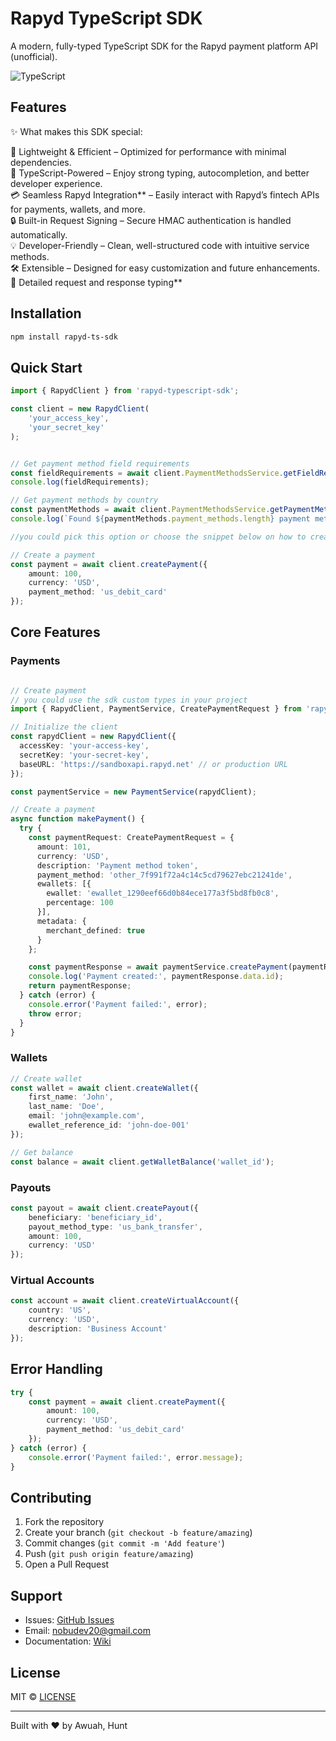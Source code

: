 


# Rapyd TypeScript SDK

A modern, fully-typed TypeScript SDK for the Rapyd payment platform API (unofficial).

![TypeScript](https://img.shields.io/badge/TypeScript-4.5%2B-blue)

## Features

✨ What makes this SDK special: 

🚀 Lightweight & Efficient – Optimized for performance with minimal dependencies.  
📌 TypeScript-Powered – Enjoy strong typing, autocompletion, and better developer experience.  
💳 Seamless Rapyd Integration** – Easily interact with Rapyd’s fintech APIs for payments, wallets, and more.  
🔒 Built-in Request Signing – Secure HMAC authentication is handled automatically.  
💡 Developer-Friendly – Clean, well-structured code with intuitive service methods.  
🛠️ Extensible – Designed for easy customization and future enhancements.  
📄 Detailed request and response typing**  


## Installation

```bash
npm install rapyd-ts-sdk
```

## Quick Start

```typescript
import { RapydClient } from 'rapyd-typescript-sdk';

const client = new RapydClient(
    'your_access_key',
    'your_secret_key'
);


// Get payment method field requirements
const fieldRequirements = await client.PaymentMethodsService.getFieldRequirements('us_debit_card'), //  bank_tranfer = us_ach_bank , etc ;
console.log(fieldRequirements);

// Get payment methods by country
const paymentMethods = await client.PaymentMethodsService.getPaymentMethodsByCountry('US');
console.log(`Found ${paymentMethods.payment_methods.length} payment methods for ${paymentMethods.country}`);

//you could pick this option or choose the snippet below on how to create payment

// Create a payment
const payment = await client.createPayment({
    amount: 100,
    currency: 'USD',
    payment_method: 'us_debit_card'
});
```

## Core Features

### Payments

```typescript

// Create payment
// you could use the sdk custom types in your project 
import { RapydClient, PaymentService, CreatePaymentRequest } from 'rapyd-payments-sdk';

// Initialize the client
const rapydClient = new RapydClient({
  accessKey: 'your-access-key',
  secretKey: 'your-secret-key',
  baseURL: 'https://sandboxapi.rapyd.net' // or production URL
});

const paymentService = new PaymentService(rapydClient);

// Create a payment
async function makePayment() {
  try {
    const paymentRequest: CreatePaymentRequest = {
      amount: 101,
      currency: 'USD',
      description: 'Payment method token',
      payment_method: 'other_7f991f72a4c14c5cd79627ebc21241de',
      ewallets: [{
        ewallet: 'ewallet_1290eef66d0b84ece177a3f5bd8fb0c8',
        percentage: 100
      }],
      metadata: {
        merchant_defined: true
      }
    };

    const paymentResponse = await paymentService.createPayment(paymentRequest);
    console.log('Payment created:', paymentResponse.data.id);
    return paymentResponse;
  } catch (error) {
    console.error('Payment failed:', error);
    throw error;
  }
}
```

### Wallets

```typescript
// Create wallet
const wallet = await client.createWallet({
    first_name: 'John',
    last_name: 'Doe',
    email: 'john@example.com',
    ewallet_reference_id: 'john-doe-001'
});

// Get balance
const balance = await client.getWalletBalance('wallet_id');
```

### Payouts

```typescript
const payout = await client.createPayout({
    beneficiary: 'beneficiary_id',
    payout_method_type: 'us_bank_transfer',
    amount: 100,
    currency: 'USD'
});
```

### Virtual Accounts

```typescript
const account = await client.createVirtualAccount({
    country: 'US',
    currency: 'USD',
    description: 'Business Account'
});
```

## Error Handling

```typescript
try {
    const payment = await client.createPayment({
        amount: 100,
        currency: 'USD',
        payment_method: 'us_debit_card'
    });
} catch (error) {
    console.error('Payment failed:', error.message);
}
```

## Contributing

1. Fork the repository
2. Create your branch (`git checkout -b feature/amazing`)
3. Commit changes (`git commit -m 'Add feature'`)
4. Push (`git push origin feature/amazing`)
5. Open a Pull Request

## Support

- Issues: [GitHub Issues](https://github.com/stawuah/rapyd-ts-sdk/issues)
- Email: nobudev20@gmail.com
- Documentation: [Wiki](https://github.com/yourusername/rapyd-typescript-sdk/wiki)

## License

MIT © [LICENSE](https://github.com/stawuah/rapyd-ts-sdk/blob/main/LICENSE)

---
Built with ❤️ by Awuah, Hunt